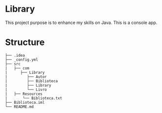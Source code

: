 # Library
This project purpose is to enhance my skills on Java.
This is a console app.

# Structure
```
├── .idea
├── _config.yml
├── src
|   ├── com
|      ├── Library
|         ├── Autor
|         ├── Biblioteca
|         ├── Library
|         └── Livro
|   ├── Resources
|       └── Biblioteca.txt
├── Biblioteca.iml
└── README.md
``` 
